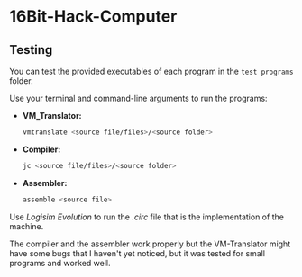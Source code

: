 # 16Bit-Hack-Computer

## Testing

You can test the provided executables of each program in the `test programs` folder.

Use your terminal and command-line arguments to run the programs:

- **VM_Translator:**
  ```sh
  vmtranslate <source file/files>/<source folder>
  ```
- **Compiler:**
  ```sh
  jc <source file/files>/<source folder>
  ```
- **Assembler:**
  ```sh
  assemble <source file>


Use _Logisim Evolution_ to run the _.circ_ file that is the implementation of the machine.

The compiler and the assembler work properly but the VM-Translator might have some bugs that I haven't yet noticed, but it was tested for small programs and worked well.
